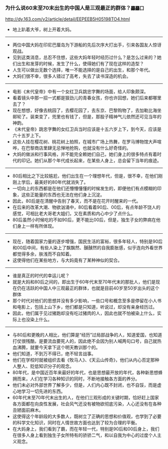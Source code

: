 ### 为什么说60末至70末出生的中国人是三观最正的群体？`龘龘囗`
http://dy.163.com/v2/article/detail/EEPEEB5H05198TO4.html
- 地上趴着大爷，树上开着大妈。
---
- 两位中国大妈在印尼巴厘岛为下游船的先后次序大打出手，引来各国友人惊讶观战。
- 见到这类消息，总忍不住想，这些大妈年轻时经历过什么？是怎么过来的？她们出生和发芽的时候，发生了什么，使得她们有了现在这样的造型？
- 人生可以做出无数个选择，唯一不能选择的是自己的出生，和那个年代。
- 大妈们很不幸，很多人错过了高考，失去了读书深造的机会。
---
- 电影《末代皇帝》中有一个女红卫兵跳忠字舞的场面，给人印象颇深。
- 看着镜头中那一招一式都是狠劲儿的青春女孩，你也许回想，她们后来都哪里去了？
- 现在想想，好像去桃园了，去樱花园了，去东京、巴黎购物了，去加勒比海坐邮轮了。装束变了，兜里也有钱了，但是，那股子精神气儿依然还可见当年的神韵。
- 《末代皇帝》跳忠字舞的女红卫兵当时应该是十五六岁上下，到今天，应该是六十五岁上下。
- 这些人挂在樱花树、桃花树上拍照，在城市广场上热舞，在罗马博物馆大声喧哗，在巴黎商店里肆无忌惮地抢购，也就没有什么好奇怪的。
- 大妈的做派和行事风格，并不能完全赖她们自己，她们身上的很多特点有着时代的印记。她们从那个年代成长起来，在某些人身上，总会留下当年的痕迹。
---
- 80后相比之下比较尴尬，他们出生在一个理想年代，但是，很不幸，在他们刚刚上学后，最美好的80年代就消失了。
- 一切向上的东西都是在他们还懵懵懂懂的时候发生的，即便他们有点模糊的印象，这些正能量的东西也无法在他们身上沉淀。
- 因此，80后是在清醒中告别了春天，而不是在花开时醒来的一代。
- 在后来的改革大潮、物欲汹涌中，80后看着90后、00后，有点年龄不饶人的感觉，可相比老大哥老大姐们，又在素质和内心中少了点什么。
- 80后虽然小时候吃的不如90后，更不能比00后，但是，独生子女的弊病在他们身上一样有所体现。
---
- 现在，随着国家力量的逐步增强，国民生活的富裕，很多年轻人，特别是90后和00后中间，有些人染上了飘飘然、醺醺然的自我膨胀感，似乎连向外看世界都觉得多余，肤浅而不自知着。
- 这使得他们在某些地方，与大妈竟有了某种神似的契合。
---
- 谁是真正的时代的幸运儿呢？
- 就是大妈和80后之间的，即出生于60年代末至70年代末的那批人，他们是现在仍在活跃的中国人中三观最正的群体，也就是目前40岁至50岁出头的这个群体
- 那个时代对他们的思想并没有多少影响，一些口号和概念至多是停留在小人书和电影上，包括上山下乡，他们都是只知道，听说过，却没有亲身经历过。
- 因此，他们属于见过猪跑却没有吃过猪肉的人，因此也就不怕被染上什么，实际上也没染上什么。
---
- 与80后和更晚的人相比，他们算是“经历”过局部战争的人，知道爱国，也知道打仗很残酷，是要流血要死人的，因此绝不会因为别人喊两句口号，自己就热血沸腾，就要今天拿下这个明天教训那个的。
- 他们知道，不到万不得已，绝不轻言战事。
- 他们在学校时就被组织去看《牧马人》、《天云山传奇》，他们从内心否定那种人整人、贬低知识分子的观念。
- 80年代，是中国近百年来最好的年代，也是思想最开放的年代，各种新思想蜂拥而来，人们在学习各种知识的同时，不断地接触各方面的养分。
- 他们未必对外部世界了解多少，但是，人们内心既不封闭，也不自馁，而是虚心地学习一切先进的东西。
- 60年代末至70年代末出生的人，在他们三观形成的关键时期，恰好赶上国家各方面都在向良性发展，社会风气还没有被物欲彻底污染，人心还没有在各种丑陋面前麻木。
- 这使得这个年龄段的大多数人，既树立了正确的思想和价值观，也学到了必要的科学文化知识，同时在人情世故方面也达到了较为合理的平衡。
- 在大妈身上，我们看到了霸，而在年轻一代，特别是90后和00后身上，我们在很多人身上看到独生子女所特有的骄骄二气，和以自我为中心的过度个人主义观念。